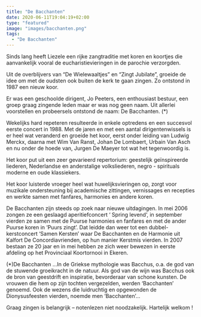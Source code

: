 ```yaml
---
title: "De Bacchanten"
date: 2020-06-11T19:04:19+02:00
type: "featured"
image: "images/bacchanten.png"
tags:
  - "De Bacchanten"
---
```

Sinds lang heeft Liezele een rijke zangtraditie met koren en koortjes die aanvankelijk vooral de eucharistievieringen in de parochie verzorgden.

Uit de overblijvers van “De Wielewaaltjes” en “Zingt Jubilate”, groeide de idee om met de oudsten ook buiten de kerk te gaan zingen. Zo ontstond in 1987 een nieuw koor.

Er was een geschoolde dirigent, Jo Peeters, een enthousiast bestuur, een groep graag zingende leden maar er was nog geen naam. Uit allerlei voorstellen en probeersels ontstond de naam: De Bacchanten. (*)

Wekelijks hard repeteren resulteerde in enkele optredens en een succesvol eerste concert in 1988. Met de jaren en met een aantal dirigentenwissels is er heel wat veranderd en groeide het koor, eerst onder leiding van Ludwig Merckx, daarna met Wim Van Ranst, Johan De Lombaert, Urbain Van Asch en nu onder de hoede van, Jurgen De Maeyer tot wat het tegenwoordig is.

Het koor put uit een zeer gevarieerd repertorium: geestelijk geïnspireerde liederen, Nederlandse en anderstalige volksliederen, negro -  spirituals moderne en oude klassiekers.

Het koor luisterde vroeger heel wat huwelijksvieringen op, zorgt voor muzikale ondersteuning bij academische zittingen, vernissages en recepties en werkte samen met fanfares, harmonies en andere koren.

De Bacchanten zijn steeds op zoek naar nieuwe uitdagingen. In mei 2006 zongen ze een geslaagd aperitiefconcert ‘ Spring levend’, in september vierden ze samen met de Puurse harmonies en fanfares en met de ander Puurse koren in ‘Puurs zingt’.  Dat leidde dan weer tot een dubbel- kerstconcert ‘Samen Kersten’ waar De Bacchanten en de Harmonie uit Kalfort De Concordiavrienden, op hun manier Kerstmis vierden. In 2007 bestaan ze 20 jaar en in mei hebben ze zich weer bewezen in eerste afdeling op het Provinciaal Koortornooi in Ekeren.

(*)De Bacchanten
…In de Griekse mythologie was Bacchus, o.a. de god van de stuwende groeikracht in de natuur. Als god van de wijn was Bacchus ook de bron van geestdrift en inspiratie, bevorderaar van schone kunsten. De vrouwen die hem op zijn tochten vergezelden, werden ‘Bacchanten’ genoemd. Ook de wezens die luidruchtig en opgewonden de Dionysusfeesten vierden, noemde men ‘Bacchanten’…

Graag zingen is belangrijk – notenlezen niet noodzakelijk.
Hartelijk welkom !

